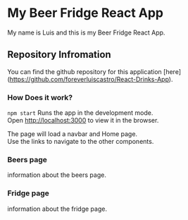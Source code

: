 # My Beer Fridge React App
My name is Luis and this is my Beer Fridge React App.

## Repository Infromation
You can find the github repository for this application [here] (https://github.com/foreverluiscastro/React-Drinks-App).

### How Does it work?

`npm start` Runs the app in the development mode.\
Open [http://localhost:3000](http://localhost:3000) to view it in the browser.

The page will load a navbar and Home page.\
Use the links to navigate to the other components.

### Beers page

information about the beers page.

### Fridge page

information about the fridge page.

